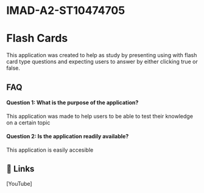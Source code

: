 # IMAD-A2-ST10474705
# Flash Cards

This application was created to help as study by presenting using with flash card type questions and expecting users to answer by either clicking true or false.

## FAQ

#### Question 1: What is the purpose of the application?

This application was made to help users to be able to test their knowledge on a certain topic

#### Question 2: Is the application readily available?

This application is easily accesible


## 🔗 Links
[YouTube]


